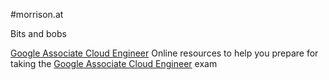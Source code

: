 #morrison.at

Bits and bobs

[Google Associate Cloud Engineer](https://morrison.at/Google-Study)
Online resources to help you prepare for taking the [Google Associate Cloud Engineer](https://cloud.google.com/certification/guides/cloud-engineer/) exam
